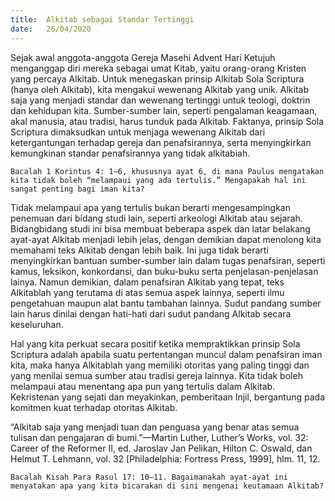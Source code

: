 ```yaml
---
title:  Alkitab sebagai Standar Tertinggi
date:   26/04/2020
---
```


Sejak awal anggota-anggota Gereja Masehi Advent Hari Ketujuh menganggap diri mereka sebagai umat Kitab, yaitu orang-orang Kristen yang percaya Alkitab. Untuk menegaskan prinsip Alkitab Sola Scriptura (hanya oleh Alkitab), kita mengakui wewenang Alkitab yang unik. Alkitab saja yang menjadi standar dan wewenang tertinggi untuk teologi, doktrin dan kehidupan kita. Sumber-sumber lain, seperti pengalaman keagamaan, akal manusia, atau tradisi, harus tunduk pada Alkitab. Faktanya, prinsip Sola Scriptura dimaksudkan untuk menjaga wewenang Alkitab dari ketergantungan terhadap gereja dan penafsirannya, serta menyingkirkan kemungkinan standar penafsirannya yang tidak alkitabiah. 

`Bacalah 1 Korintus 4: 1–6, khususnya ayat 6, di mana Paulus mengatakan kita tidak boleh “melampaui yang ada tertulis.” Mengapakah hal ini sangat penting bagi iman kita?` 

Tidak melampaui apa yang tertulis bukan berarti mengesampingkan penemuan dari bidang studi lain, seperti arkeologi Alkitab atau sejarah. Bidangbidang studi ini bisa membuat beberapa aspek dan latar belakang ayat-ayat Alkitab menjadi lebih jelas, dengan demikian dapat menolong kita memahami teks Alkitab dengan lebih baik. Ini juga tidak berarti menyingkirkan bantuan sumber-sumber lain dalam tugas penafsiran, seperti kamus, leksikon, konkordansi, dan buku-buku serta penjelasan-penjelasan lainya. Namun demikian, dalam penafsiran Alkitab yang tepat, teks Alkitablah yang terutama di atas semua aspek lainnya, seperti ilmu pengetahuan maupun alat bantu tambahan lainnya. Sudut pandang sumber lain harus dinilai dengan hati-hati dari sudut pandang Alkitab secara keseluruhan. 

Hal yang kita perkuat secara positif ketika mempraktikkan prinsip Sola Scriptura adalah apabila suatu pertentangan muncul dalam penafsiran iman kita, maka hanya Alkitablah yang memiliki otoritas yang paling tinggi dan yang menilai semua sumber atau tradisi gereja lainnya. Kita tidak boleh melampaui atau menentang apa pun yang tertulis dalam Alkitab. Kekristenan yang sejati dan meyakinkan, pemberitaan Injil, bergantung pada komitmen kuat terhadap otoritas Alkitab. 

“Alkitab saja yang menjadi tuan dan penguasa yang benar atas semua tulisan dan pengajaran di bumi.”—Martin Luther, Luther’s Works, vol. 32: Career of the Reformer II, ed. Jaroslav Jan Pelikan, Hilton C. Oswald, dan Helmut T. Lehmann, vol. 32 [Philadelphia: Fortress Press, 1999], hlm. 11, 12. 

`Bacalah Kisah Para Rasul 17: 10–11. Bagaimanakah ayat-ayat ini menyatakan apa yang kita bicarakan di sini mengenai keutamaan Alkitab?`
